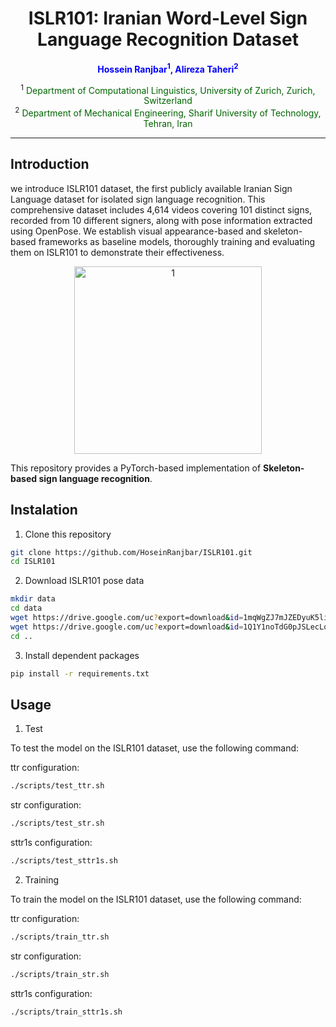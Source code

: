 <h1 align="center">ISLR101: Iranian Word-Level Sign Language Recognition Dataset</h1>

<p align="center">
  <b>
    <span style="color:blue"> Hossein Ranjbar<sup>1</sup>, Alireza Taheri<sup>2</sup></span>
  </b>
</p>

<p align="center">
  <sup>1</sup> <span style="color:darkgreen">Department of Computational Linguistics, University of Zurich, Zurich, Switzerland</span> <br>
  <sup>2</sup> <span style="color:darkgreen">Department of Mechanical Engineering, Sharif University of Technology, Tehran, Iran</span>
</p>


---

## Introduction

we introduce ISLR101 dataset, the first publicly available
Iranian Sign Language dataset for isolated sign language recognition. This comprehensive
dataset includes 4,614 videos covering 101 distinct signs, recorded from 10 different signers,
along with pose information extracted using OpenPose. We establish visual appearance-based
and skeleton-based frameworks as baseline models, thoroughly training and evaluating them
on ISLR101 to demonstrate their effectiveness.

<div align="center">
  <img src="https://github.com/user-attachments/assets/a919d4c1-b0c2-4fac-9b94-3cbbf26343f8" alt="1" height="300">
</div>

This repository provides a PyTorch-based implementation of **Skeleton-based sign language recognition**. 

## Instalation

1. Clone this repository

```bash
git clone https://github.com/HoseinRanjbar/ISLR101.git
cd ISLR101
```

2. Download ISLR101 pose data

```bash
mkdir data
cd data
wget https://drive.google.com/uc?export=download&id=1mqWgZJ7mJZEDyuK5lixC4g4ZUKa1ZKme
wget https://drive.google.com/uc?export=download&id=1Q1Y1noTdG0pJSLecLqZnvt_fnNbs306I
cd ..
```

3. Install dependent packages
   
```bash
pip install -r requirements.txt
```

## Usage

1. Test
   
To test the model on the ISLR101 dataset, use the following command:

ttr configuration:

```bash
./scripts/test_ttr.sh
```

str configuration:

```bash
./scripts/test_str.sh
```

sttr1s configuration:

```bash
./scripts/test_sttr1s.sh
```

2. Training

To train the model on the ISLR101 dataset, use the following command:

ttr configuration:

```bash
./scripts/train_ttr.sh
```

str configuration:

```bash
./scripts/train_str.sh
```

sttr1s configuration:

```bash
./scripts/train_sttr1s.sh
```
